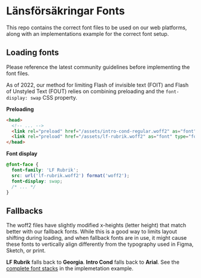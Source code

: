# Länsförsäkringar Fonts
This repo contains the correct font files to be used on our web platforms,
along with an implementations example for the correct font setup.

## Loading fonts
Please reference the latest community guidelines before implementing the font
files.

As of 2022, our method for limiting Flash of invisible text (FOIT) and
Flash of Unstyled Text (FOUT) relies on combining preloading and the
`font-display: swap` CSS property.

**Preloading**
```html
<head>
  <!-- ... -->
  <link rel="preload" href="/assets/intro-cond-regular.woff2" as="font" type="font/woff2" crossorigin>
  <link rel="preload" href="/assets/lf-rubrik.woff2" as="font" type="font/woff2" crossorigin>
</head>
```

**Font display**
```css
@font-face {
  font-family: 'LF Rubrik';
  src: url('lf-rubrik.woff2') format('woff2');
  font-display: swap;
  /* ... */
}
```

## Fallbacks
The woff2 files have slightly modified x-heights (letter height) that match
better with our fallback fonts. While this is a good way to limits layout
shifting during loading, and when fallback fonts are in use, it might cause
these fonts to vertically align differently from the typography used in Figma,
Sketch, or print.

**LF Rubrik** falls back to **Georgia**. **Intro Cond** falls back to
**Arial**. See the [complete font stacks](https://github.com/LF-digitala-kanaler/fonts/blob/master/index.css#L2) in the implemetation
example.
